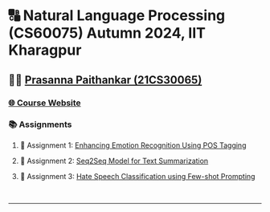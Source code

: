 # 🔠 Natural Language Processing (CS60075) Autumn 2024, IIT Kharagpur
## 👦🏻 [Prasanna Paithankar (21CS30065)](https://cse.iitkgp.ac.in/~prasannabp/)

### [🌐 Course Website](https://sites.google.com/view/nlp-cs-iit-kgp/home?authuser=0)

### 📚 Assignments
1. 📃 Assignment 1: [Enhancing Emotion Recognition Using POS Tagging](Assignment%201/)

2. 📃 Assignment 2: [Seq2Seq Model for Text Summarization](Assignment%202/)

3. 📃 Assignment 3: [Hate Speech Classification using Few-shot Prompting](Assignment%203/)

<br />

---